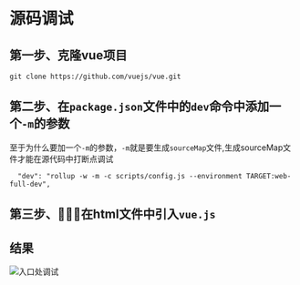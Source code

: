 # 源码调试

## 第一步、克隆vue项目

`git clone https://github.com/vuejs/vue.git`

## 第二步、在`package.json`文件中的`dev`命令中添加一个`-m`的参数
至于为什么要加一个`-m`的参数，`-m`就是要生成`sourceMap`文件,生成sourceMap文件才能在源代码中打断点调试

```code
  "dev": "rollup -w -m -c scripts/config.js --environment TARGET:web-full-dev",
```

## 第三步、在html文件中引入`vue.js`

## 结果
![入口处调试](https://user-gold-cdn.xitu.io/2020/2/28/1708c1f586e98bab?w=1672&h=1112&f=png&s=212354)